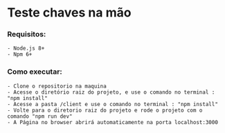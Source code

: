 # Teste chaves na mão

### Requisitos:

    - Node.js 8+
    - Npm 6+

### Como executar:

    - Clone o repositorio na maquina
    - Acesse o diretório raiz do projeto, e use o comando no terminal : "npm install"
    - Acesse a pasta /client e use o comando no terminal : "npm install"
    - Volte para o diretorio raiz do projeto e rode o projeto com o comando "npm run dev"
    - A Página no browser abrirá automaticamente na porta localhost:3000
